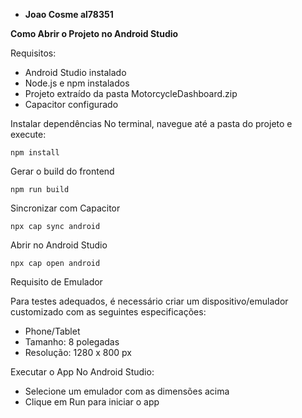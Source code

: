 - **Joao Cosme al78351**

**Como Abrir o Projeto no Android Studio**

Requisitos:
- Android Studio instalado
- Node.js e npm instalados
- Projeto extraído da pasta MotorcycleDashboard.zip
- Capacitor configurado

Instalar dependências
No terminal, navegue até a pasta do projeto e execute:

    npm install

Gerar o build do frontend

    npm run build

Sincronizar com Capacitor

    npx cap sync android

Abrir no Android Studio

    npx cap open android

Requisito de Emulador

Para testes adequados, é necessário criar um dispositivo/emulador customizado com as seguintes especificações:
- Phone/Tablet
- Tamanho: 8 polegadas
- Resolução: 1280 x 800 px

Executar o App
No Android Studio:
- Selecione um emulador com as dimensões acima
- Clique em Run para iniciar o app

